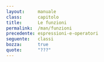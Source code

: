 ```yaml
---
layout:     manuale
class:      capitolo
title:      Le funzioni
permalink:  /man/funzioni
precedente: espressioni-e-operatori
seguente:   classi
bozza:      true
quote:      "???"
---
```


<blockquote class="motto">
</blockquote>
